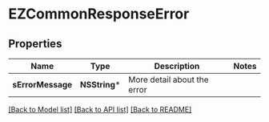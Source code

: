 # EZCommonResponseError

## Properties
Name | Type | Description | Notes
------------ | ------------- | ------------- | -------------
**sErrorMessage** | **NSString*** | More detail about the error | 

[[Back to Model list]](../README.md#documentation-for-models) [[Back to API list]](../README.md#documentation-for-api-endpoints) [[Back to README]](../README.md)


